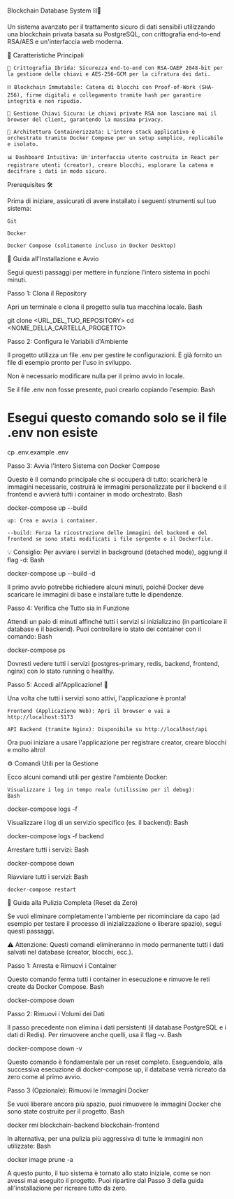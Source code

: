 
Blockchain Database System ⛓️🔐

Un sistema avanzato per il trattamento sicuro di dati sensibili utilizzando una blockchain privata basata su PostgreSQL, con crittografia end-to-end RSA/AES e un'interfaccia web moderna.

🎯 Caratteristiche Principali

    🔐 Crittografia Ibrida: Sicurezza end-to-end con RSA-OAEP 2048-bit per la gestione delle chiavi e AES-256-GCM per la cifratura dei dati.

    ⛓️ Blockchain Immutabile: Catena di blocchi con Proof-of-Work (SHA-256), firme digitali e collegamento tramite hash per garantire integrità e non ripudio.

    🔑 Gestione Chiavi Sicura: Le chiavi private RSA non lasciano mai il browser del client, garantendo la massima privacy.

    🚀 Architettura Containerizzata: L'intero stack applicativo è orchestrato tramite Docker Compose per un setup semplice, replicabile e isolato.

    📊 Dashboard Intuitiva: Un'interfaccia utente costruita in React per registrare utenti (creator), creare blocchi, esplorare la catena e decifrare i dati in modo sicuro.

Prerequisites 🛠️

Prima di iniziare, assicurati di avere installato i seguenti strumenti sul tuo sistema:

    Git

    Docker

    Docker Compose (solitamente incluso in Docker Desktop)

🚀 Guida all'Installazione e Avvio

Segui questi passaggi per mettere in funzione l'intero sistema in pochi minuti.

Passo 1: Clona il Repository

Apri un terminale e clona il progetto sulla tua macchina locale.
Bash

git clone <URL_DEL_TUO_REPOSITORY>
cd <NOME_DELLA_CARTELLA_PROGETTO>

Passo 2: Configura le Variabili d'Ambiente

Il progetto utilizza un file .env per gestire le configurazioni. È già fornito un file di esempio pronto per l'uso in sviluppo.

Non è necessario modificare nulla per il primo avvio in locale.

Se il file .env non fosse presente, puoi crearlo copiando l'esempio:
Bash

# Esegui questo comando solo se il file .env non esiste
cp .env.example .env

Passo 3: Avvia l'Intero Sistema con Docker Compose

Questo è il comando principale che si occuperà di tutto: scaricherà le immagini necessarie, costruirà le immagini personalizzate per il backend e il frontend e avvierà tutti i container in modo orchestrato.
Bash

docker-compose up --build

    up: Crea e avvia i container.

    --build: Forza la ricostruzione delle immagini del backend e del frontend se sono stati modificati i file sorgente o il Dockerfile.

💡 Consiglio: Per avviare i servizi in background (detached mode), aggiungi il flag -d:
Bash

docker-compose up --build -d

Il primo avvio potrebbe richiedere alcuni minuti, poiché Docker deve scaricare le immagini di base e installare tutte le dipendenze.

Passo 4: Verifica che Tutto sia in Funzione

Attendi un paio di minuti affinché tutti i servizi si inizializzino (in particolare il database e il backend). Puoi controllare lo stato dei container con il comando:
Bash

docker-compose ps

Dovresti vedere tutti i servizi (postgres-primary, redis, backend, frontend, nginx) con lo stato running o healthy.

Passo 5: Accedi all'Applicazione! 🎉

Una volta che tutti i servizi sono attivi, l'applicazione è pronta!

    Frontend (Applicazione Web): Apri il browser e vai a http://localhost:5173

    API Backend (tramite Nginx): Disponibile su http://localhost/api

Ora puoi iniziare a usare l'applicazione per registrare creator, creare blocchi e molto altro!

⚙️ Comandi Utili per la Gestione

Ecco alcuni comandi utili per gestire l'ambiente Docker:

    Visualizzare i log in tempo reale (utilissimo per il debug):
    Bash

docker-compose logs -f

Visualizzare i log di un servizio specifico (es. il backend):
Bash

docker-compose logs -f backend

Arrestare tutti i servizi:
Bash

docker-compose down

Riavviare tutti i servizi:
Bash

    docker-compose restart

🧹 Guida alla Pulizia Completa (Reset da Zero)

Se vuoi eliminare completamente l'ambiente per ricominciare da capo (ad esempio per testare il processo di inizializzazione o liberare spazio), segui questi passaggi.

⚠️ Attenzione: Questi comandi elimineranno in modo permanente tutti i dati salvati nel database (creator, blocchi, ecc.).

Passo 1: Arresta e Rimuovi i Container

Questo comando ferma tutti i container in esecuzione e rimuove le reti create da Docker Compose.
Bash

docker-compose down

Passo 2: Rimuovi i Volumi dei Dati

Il passo precedente non elimina i dati persistenti (il database PostgreSQL e i dati di Redis). Per rimuovere anche quelli, usa il flag -v.
Bash

docker-compose down -v

Questo comando è fondamentale per un reset completo. Eseguendolo, alla successiva esecuzione di docker-compose up, il database verrà ricreato da zero come al primo avvio.

Passo 3 (Opzionale): Rimuovi le Immagini Docker

Se vuoi liberare ancora più spazio, puoi rimuovere le immagini Docker che sono state costruite per il progetto.
Bash

docker rmi blockchain-backend blockchain-frontend

In alternativa, per una pulizia più aggressiva di tutte le immagini non utilizzate:
Bash

docker image prune -a

A questo punto, il tuo sistema è tornato allo stato iniziale, come se non avessi mai eseguito il progetto. Puoi ripartire dal Passo 3 della guida all'installazione per ricreare tutto da zero.
